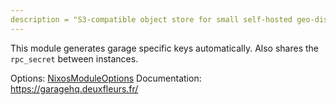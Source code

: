 ```yaml
---
description = "S3-compatible object store for small self-hosted geo-distributed deployments"
---
```


This module generates garage specific keys automatically.
Also shares the `rpc_secret` between instances.

Options: [NixosModuleOptions](https://search.nixos.org/options?channel=unstable&size=50&sort=relevance&type=packages&query=garage)
Documentation: https://garagehq.deuxfleurs.fr/
